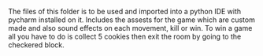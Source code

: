 The files of this folder is to be used and imported into a python IDE with pycharm installed on it.
Includes the assests for the game which are custom made and also sound effects on each movement, kill or win.
To win a game all you have to do is collect 5 cookies then exit the room by going to the checkered block.
